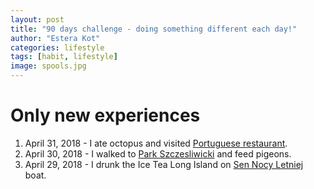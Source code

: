 ```yaml
---
layout: post
title: "90 days challenge - doing something different each day!"
author: "Estera Kot"
categories: lifestyle
tags: [habit, lifestyle]
image: spools.jpg
---
```


# Only new experiences

1. April 31, 2018 - I ate octopus and visited [Portuguese restaurant](https://goo.gl/maps/RAD7CJZQ6qG2).
1. April 30, 2018 - I walked to [Park Szczesliwicki](https://goo.gl/maps/b5atQ6tJzpz) and feed pigeons.
1. April 29, 2018 - I drunk the Ice Tea Long Island on [Sen Nocy Letniej](https://goo.gl/maps/tp7cHXjPUTk) boat.
